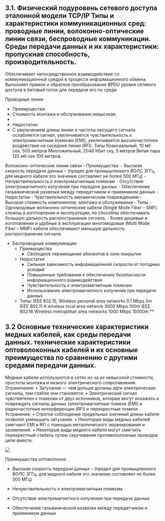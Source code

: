 ## 3.1. Физический подуровень сетевого доступа эталонной модели TCP/IP Типы и характеристики коммуникационных сред: проводные линии, волоконно-оптические линии связи, беспроводные коммуникации. Среды передачи данных и их характеристики: пропускная способность, производительность.

Обеспечивает непосредственное взаимодействие со коммуникационной средой в процессе информационного обмена. Выполняет прямое и обратное преобразование BPDU уровня сетевого доступа в битовый поток для передачи его по среде

Проводные линии 
- Преимущества:
- Стоимость монтажа и обслуживания невысокая.
- 
- Недостатки:
- С увеличением длины линии и частоты несущего сигнала ослабляется сигнал, увеличивается чувствительность к электромагнитным помехам (EMI), увеличивается высокочастотное воздействие на соседние линии (RFI).
Типы Коаксиальный, 10 мб сек, 500 метров 
Многожильный, 2048 Кбит ску, 5 метров 
Витая пара 125 мб сек 100 метров. 

Волоконно-оптические линии связи
	- Преимущества:
		- Высокая скорость передачи данных – (предел для промышленного ВОЛС 3ГГц, для медного кабеля это значение составляет не более 500 МГц)
		- Нечувствительность к электромагнитным помехам
		- Отсутствие электромагнитного излучения при передаче данных
		- Обеспечение гальванической развязки между передатчиком и приемником данных
	- Недостатки
		- Чувствительность механическим повреждениям
		- Высокая стоимость компонентов, монтажа и обслуживания
	- Типы
		- Одномодовые волоконно-оптические кабели (Single Mode Fiber – SMF) сложны в изготовлении и эксплуатации, но способны обеспечивать большую дальность распространения сигнала.
		- Более дешевые в изготовлении и удобные в эксплуатации многомодовые (Multi Mode Fiber – MMF) кабели обеспечивают меньшую дальность распространения сигнала.

- Беспроводные коммуникации
	- Преимущества
		- Свободное перемещение абонентов в зоне покрытия
	- Недостатки
		- Сильная зависимость информационной скорости от погодных условий
		- Повышенные требования к обеспечению безопасности информационного взаимодействия
		- Чувствительность к электромагнитным помехам
		- Использование электромагнитного излучения при передаче данных
	- Типы:
		 IEEE 802.15, Wireless personal area networks 0.1 Mbps 5m 
		 IEEE 802.11 A wireless local area network 3000 Mbps 100m
		 IEEE 802.16 Wireless metropilitan area networks 1000 Mbps 15000m
**

## 3.2 Основные технические характеристики медных кабелей, как среды передачи данных. технические характеристики оптоволоконных кабелей и их основные преимущества по сравнению с другими средами передачи данных.


Медные кабели используются в сетях из-за их невысокой стоимости, простоты монтажа и низкого электрического сопротивления. 
Ограничения: 
• Затухание — чем дольше должны идти электрические сигналы, тем слабее они становятся.
• Электрический сигнал чувствителен к помехам от двух источников, которые могут 
	искажать и повреждать сигналы данных (электромагнитные помехи (EMI) и радиочастотные интерференции (RFI) и перекрестные помехи. Устранение: 
• Строгое соблюдение предельных значений длины кабеля позволит уменьшить затухание. 
• Некоторые виды медных кабелей смягчают EMI и RFI с помощью металлического экранирования и заземления. 
• Некоторые виды медного кабеля могут смягчить перекрестный стебель путем скручивания противоположных проводов цепи вместе.



![](https://lh7-us.googleusercontent.com/docsz/AD_4nXcf-eYIj3AiokPe7x0mklnwxGq3yKV-icaH0hj6-Z-G7sUk0ktY_B3i02RKhuBXzeQr5_nGrZn5143B1AV9-NquthpPZNj7rMDdZqN_kGaEXcPmHj-OG2g1xc1-Ko6k1QfA3XugfzDSE5M2qbzbYmYP_mQ?key=Ln9m0-A7_-pk36lMrvmGtQ)


Преимущества оптоволокна:

- Высокая скорость передачи данных – (предел для промышленного ВОЛС 3ГГц, для медного кабеля это значение составляет не более 500 МГц)
    
- Нечувствительность к электромагнитным помехам
    
- Отсутствие электромагнитного излучения при передаче данных
    
- Обеспечение гальванической развязки между передатчиком и приемником данных


